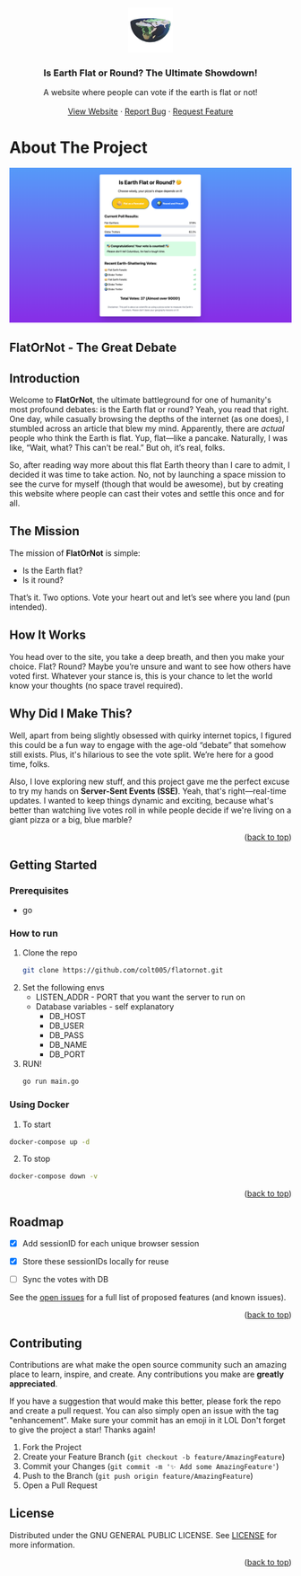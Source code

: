 <a id="readme-top"></a>

<br />
<div align="center">
  <a href="https://github.com/colt005/flatornot">
    <img src="assets/flatornot.png" alt="Logo" width="80" height="80">
  </a>

  <h3 align="center">Is Earth Flat or Round? The Ultimate Showdown!</h3>

  <p align="center">
    A website where people can vote if the earth is flat or not!
    <br />
    <br />
    <a href="https://flatornot.xyz">View Website</a>
    ·
    <a href="https://github.com/colt005/flatornot/issues/new?labels=bug">Report Bug</a>
    ·
    <a href="https://github.com/colt005/flatornot/issues/new?labels=enhancement">Request Feature</a>
  </p>
</div>


# About The Project

 <a href="https://flatornot.xyz">
    <img src="assets/screenshot.png" alt="Screenshot" >
</a>


## FlatOrNot - The Great Debate

## Introduction

Welcome to **FlatOrNot**, the ultimate battleground for one of humanity's most profound debates: is the Earth flat or round? Yeah, you read that right. One day, while casually browsing the depths of the internet (as one does), I stumbled across an article that blew my mind. Apparently, there are _actual_ people who think the Earth is flat. Yup, flat—like a pancake. Naturally, I was like, “Wait, what? This can't be real.” But oh, it’s real, folks.

So, after reading way more about this flat Earth theory than I care to admit, I decided it was time to take action. No, not by launching a space mission to see the curve for myself (though that would be awesome), but by creating this website where people can cast their votes and settle this once and for all.

## The Mission

The mission of **FlatOrNot** is simple:

- Is the Earth flat?
- Is it round?

That’s it. Two options. Vote your heart out and let’s see where you land (pun intended).

## How It Works

You head over to the site, you take a deep breath, and then you make your choice. Flat? Round? Maybe you’re unsure and want to see how others have voted first. Whatever your stance is, this is your chance to let the world know your thoughts (no space travel required).

## Why Did I Make This?

Well, apart from being slightly obsessed with quirky internet topics, I figured this could be a fun way to engage with the age-old “debate” that somehow still exists. Plus, it's hilarious to see the vote split. We’re here for a good time, folks.

Also, I love exploring new stuff, and this project gave me the perfect excuse to try my hands on **Server-Sent Events (SSE)**. Yeah, that's right—real-time updates. I wanted to keep things dynamic and exciting, because what's better than watching live votes roll in while people decide if we're living on a giant pizza or a big, blue marble?


<p align="right">(<a href="#readme-top">back to top</a>)</p>


## Getting Started


### Prerequisites

* go

### How to run

1. Clone the repo
    ```sh
   git clone https://github.com/colt005/flatornot.git
   ```
2. Set the following envs
    - LISTEN_ADDR - PORT that you want the server to run on
    - Database variables - self explanatory
        - DB_HOST
        - DB_USER
        - DB_PASS
        - DB_NAME
        - DB_PORT
3. RUN!
    ```sh
    go run main.go
    ```

### Using Docker

1. To start
  ```sh
  docker-compose up -d
  ```
2. To stop
  ```sh
  docker-compose down -v
  ```


<p align="right">(<a href="#readme-top">back to top</a>)</p>



<!-- ROADMAP -->
## Roadmap

- [X] Add sessionID for each unique browser session
- [X] Store these sessionIDs locally for reuse
- [ ] Sync the votes with DB



See the [open issues](https://github.com/colt005/flatornot/issues) for a full list of proposed features (and known issues).

<p align="right">(<a href="#readme-top">back to top</a>)</p>



<!-- CONTRIBUTING -->
## Contributing

Contributions are what make the open source community such an amazing place to learn, inspire, and create. Any contributions you make are **greatly appreciated**.

If you have a suggestion that would make this better, please fork the repo and create a pull request. You can also simply open an issue with the tag "enhancement". Make sure your commit has an emoji in it LOL
Don't forget to give the project a star! Thanks again!

1. Fork the Project
2. Create your Feature Branch (`git checkout -b feature/AmazingFeature`)
3. Commit your Changes (`git commit -m '✨ Add some AmazingFeature'`)
4. Push to the Branch (`git push origin feature/AmazingFeature`)
5. Open a Pull Request

<!-- LICENSE -->
## License

Distributed under the GNU GENERAL PUBLIC LICENSE. See [LICENSE](https://github.com/colt005/flatornot/LICENSE) for more information.

<p align="right">(<a href="#readme-top">back to top</a>)</p>


